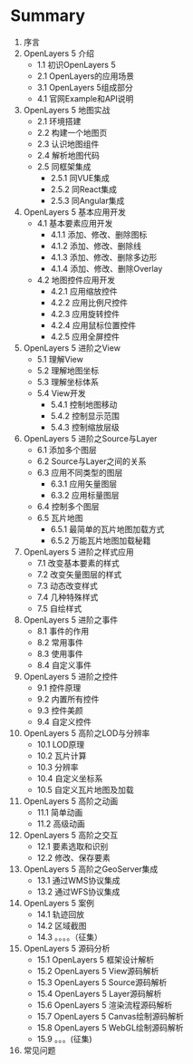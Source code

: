 # Summary
1. 序言
2. OpenLayers 5 介绍
	* 1.1  初识OpenLayers 5
	* 2.1 OpenLayers的应用场景
	* 3.1 OpenLayers 5组成部分
	* 4.1 官网Example和API说明
3. OpenLayers 5 地图实战
	* 2.1 环境搭建
	* 2.2 构建一个地图页
	* 2.3 认识地图组件
	* 2.4 解析地图代码
	* 2.5 同框架集成
		* 2.5.1 同VUE集成
		* 2.5.2 同React集成
		* 2.5.3 同Angular集成
4. OpenLayers 5 基本应用开发
	* 4.1 基本要素应用开发
		* 4.1.1 添加、修改、删除图标
		* 4.1.2 添加、修改、删除线
		* 4.1.3 添加、修改、删除多边形
		* 4.1.4 添加、修改、删除Overlay
	* 4.2 地图控件应用开发
		* 4.2.1 应用缩放控件
		* 4.2.2 应用比例尺控件
		* 4.2.3 应用旋转控件
		* 4.2.4 应用鼠标位置控件
		* 4.2.5 应用全屏控件
5. OpenLayers 5 进阶之View
	* 5.1 理解View
	* 5.2 理解地图坐标
	* 5.3 理解坐标体系
	* 5.4 View开发
		* 5.4.1 控制地图移动
		* 5.4.2 控制显示范围
		* 5.4.3 控制缩放层级
6. OpenLayers 5 进阶之Source与Layer
	* 6.1 添加多个图层
	* 6.2 Source与Layer之间的关系
	* 6.3 应用不同类型的图层
		* 6.3.1 应用矢量图层
		* 6.3.2 应用标量图层
	* 6.4 控制多个图层
	* 6.5 瓦片地图
		* 6.5.1 最简单的瓦片地图加载方式
		* 6.5.2 万能瓦片地图加载秘籍
7. OpenLayers 5 进阶之样式应用
	* 7.1 改变基本要素的样式
	* 7.2 改变矢量图层的样式
	* 7.3 动态改变样式
	* 7.4 几种特殊样式
	* 7.5 自绘样式
8. OpenLayers 5 进阶之事件
	* 8.1 事件的作用
	* 8.2 常用事件
	* 8.3 使用事件
	* 8.4 自定义事件
9. OpenLayers 5 进阶之控件
	* 9.1 控件原理
	* 9.2 内置所有控件
	* 9.3 控件美颜
	* 9.4 自定义控件
10. OpenLayers 5 高阶之LOD与分辨率
	* 10.1 LOD原理
	* 10.2 瓦片计算
	* 10.3 分辨率
	* 10.4 自定义坐标系
	* 10.5 自定义瓦片地图及加载
11. OpenLayers 5 高阶之动画
	* 11.1 简单动画
	* 11.2 高级动画
12. OpenLayers 5 高阶之交互
	* 12.1 要素选取和识别
	* 12.2 修改、保存要素
13. OpenLayers 5 高阶之GeoServer集成
	 * 13.1 通过WMS协议集成
	* 13.2 通过WFS协议集成
14. OpenLayers 5 案例
	* 14.1 轨迹回放
	* 14.2 区域截图
	* 14.3 。。。。（征集）
15. OpenLayers 5 源码分析
	* 15.1 OpenLayers 5 框架设计解析
	* 15.2 OpenLayers 5 View源码解析
	* 15.3 OpenLayers 5 Source源码解析
	* 15.4 OpenLayers 5 Layer源码解析
	* 15.6 OpenLayers 5 渲染流程源码解析
	* 15.7 OpenLayers 5 Canvas绘制源码解析
	* 15.8 OpenLayers 5 WebGL绘制源码解析
	* 15.9 。。。(征集)
16. 常见问题